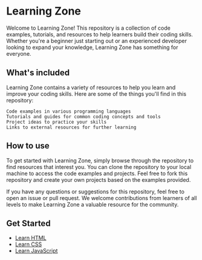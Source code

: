 # Learning Zone

Welcome to Learning Zone! This repository is a collection of code examples, tutorials, and resources to help learners build their coding skills. Whether you're a beginner just starting out or an experienced developer looking to expand your knowledge, Learning Zone has something for everyone.

## What's included

Learning Zone contains a variety of resources to help you learn and improve your coding skills. Here are some of the things you'll find in this repository:

    Code examples in various programming languages
    Tutorials and guides for common coding concepts and tools
    Project ideas to practice your skills
    Links to external resources for further learning

## How to use

To get started with Learning Zone, simply browse through the repository to find resources that interest you. You can clone the repository to your local machine to access the code examples and projects. Feel free to fork this repository and create your own projects based on the examples provided.

If you have any questions or suggestions for this repository, feel free to open an issue or pull request. We welcome contributions from learners of all levels to make Learning Zone a valuable resource for the community.

## Get Started

- [Learn HTML](https://zachhunn.github.io/learning-zone/html)
- [Learn CSS](https://zachhunn.github.io/learning-zone/css/01_intro_css.html)
- [Learn JavaScript](#)
